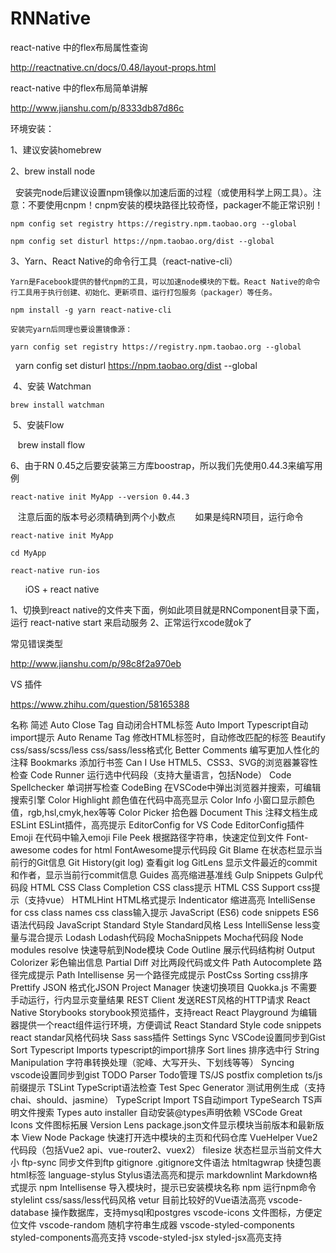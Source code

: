 # RNNative


react-native 中的flex布局属性查询

  http://reactnative.cn/docs/0.48/layout-props.html

react-native 中的flex布局简单讲解

  http://www.jianshu.com/p/8333db87d86c
  
环境安装：

 1、建议安装homebrew
 
 2、brew install node
 
    安装完node后建议设置npm镜像以加速后面的过程（或使用科学上网工具）。注意：不要使用cnpm！cnpm安装的模块路径比较奇怪，packager不能正常识别！
    
    npm config set registry https://registry.npm.taobao.org --global
    
    npm config set disturl https://npm.taobao.org/dist --global
    
 3、Yarn、React Native的命令行工具（react-native-cli）
 
    Yarn是Facebook提供的替代npm的工具，可以加速node模块的下载。React Native的命令行工具用于执行创建、初始化、更新项目、运行打包服务（packager）等任务。
    
    npm install -g yarn react-native-cli
    
    安装完yarn后同理也要设置镜像源：
    
    yarn config set registry https://registry.npm.taobao.org --global
    yarn config set disturl https://npm.taobao.org/dist --global
    
    
  4、安装 Watchman
  
    brew install watchman
    
  5、安装Flow
  
    brew install flow
  
  6、由于RN 0.45之后要安装第三方库boostrap，所以我们先使用0.44.3来编写用例
  
    react-native init MyApp --version 0.44.3
    
    注意后面的版本号必须精确到两个小数点
    
    如果是纯RN项目，运行命令
    
    react-native init MyApp
    
    cd MyApp
    
    react-native run-ios
    
    
  
iOS + react native

1、切换到react native的文件夹下面，例如此项目就是RNComponent目录下面，运行 react-native start 来启动服务
2、正常运行xcode就ok了

常见错误类型

http://www.jianshu.com/p/98c8f2a970eb

VS 插件

https://www.zhihu.com/question/58165388

名称	简述
Auto Close Tag	自动闭合HTML标签
Auto Import	Typescript自动import提示
Auto Rename Tag	修改HTML标签时，自动修改匹配的标签
Beautify css/sass/scss/less	css/sass/less格式化
Better Comments	编写更加人性化的注释
Bookmarks	添加行书签
Can I Use	HTML5、CSS3、SVG的浏览器兼容性检查
Code Runner	运行选中代码段（支持大量语言，包括Node）
Code Spellchecker	单词拼写检查
CodeBing	在VSCode中弹出浏览器并搜索，可编辑搜索引擎
Color Highlight	颜色值在代码中高亮显示
Color Info	小窗口显示颜色值，rgb,hsl,cmyk,hex等等
Color Picker	拾色器
Document This	注释文档生成
ESLint	ESLint插件，高亮提示
EditorConfig for VS Code	EditorConfig插件
Emoji	在代码中输入emoji
File Peek	根据路径字符串，快速定位到文件
Font-awesome codes for html	FontAwesome提示代码段
Git Blame	在状态栏显示当前行的Git信息
Git History(git log)	查看git log
GitLens	显示文件最近的commit和作者，显示当前行commit信息
Guides	高亮缩进基准线
Gulp Snippets	Gulp代码段
HTML CSS Class Completion	CSS class提示
HTML CSS Support	css提示（支持vue）
HTMLHint	HTML格式提示
Indenticator	缩进高亮
IntelliSense for css class names	css class输入提示
JavaScript (ES6) code snippets	ES6语法代码段
JavaScript Standard Style	Standard风格
Less IntelliSense	less变量与混合提示
Lodash	Lodash代码段
MochaSnippets	Mocha代码段
Node modules resolve	快速导航到Node模块
Code Outline	展示代码结构树
Output Colorizer	彩色输出信息
Partial Diff	对比两段代码或文件
Path Autocomplete	路径完成提示
Path Intellisense	另一个路径完成提示
PostCss Sorting	css排序
Prettify JSON	格式化JSON
Project Manager	快速切换项目
Quokka.js	不需要手动运行，行内显示变量结果
REST Client	发送REST风格的HTTP请求
React Native Storybooks	storybook预览插件，支持react
React Playground	为编辑器提供一个react组件运行环境，方便调试
React Standard Style code snippets	react standar风格代码块
Sass	sass插件
Settings Sync	VSCode设置同步到Gist
Sort Typescript Imports	typescript的import排序
Sort lines	排序选中行
String Manipulation	字符串转换处理（驼峰、大写开头、下划线等等）
Syncing	vscode设置同步到gist
TODO Parser	Todo管理
TS/JS postfix completion	ts/js前缀提示
TSLint	TypeScript语法检查
Test Spec Generator	测试用例生成（支持chai、should、jasmine）
TypeScript Import	TS自动import
TypeSearch	TS声明文件搜索
Types auto installer	自动安装@types声明依赖
VSCode Great Icons	文件图标拓展
Version Lens	package.json文件显示模块当前版本和最新版本
View Node Package	快速打开选中模块的主页和代码仓库
VueHelper	Vue2代码段（包括Vue2 api、vue-router2、vuex2）
filesize	状态栏显示当前文件大小
ftp-sync	同步文件到ftp
gitignore	.gitignore文件语法
htmltagwrap	快捷包裹html标签
language-stylus	Stylus语法高亮和提示
markdownlint	Markdown格式提示
npm Intellisense	导入模块时，提示已安装模块名称
npm	运行npm命令
stylelint	css/sass/less代码风格
vetur	目前比较好的Vue语法高亮
vscode-database	操作数据库，支持mysql和postgres
vscode-icons	文件图标，方便定位文件
vscode-random	随机字符串生成器
vscode-styled-components	styled-components高亮支持
vscode-styled-jsx	styled-jsx高亮支持
